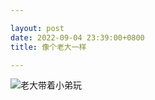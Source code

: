 ```yaml
---

layout: post
date: 2022-09-04 23:39:00+0800
title: 像个老大一样

---
```


![老大带着小弟玩](https://ohsaisai.oss-cn-shanghai.aliyuncs.com/2022/09/IMG_2588.JPG?x-oss-process=style/ohsaisaih)

